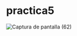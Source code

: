 # practica5
![Captura de pantalla (62)](https://github.com/brandon48d/practica5/assets/147564408/a02c2301-766b-4566-a6f0-7d4b23c2977e)

